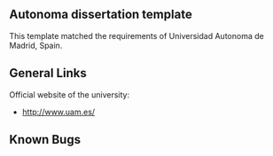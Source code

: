 ## Autonoma dissertation template
This template matched the requirements of Universidad Autonoma de Madrid, Spain.

## General Links
Official website of the university:
- http://www.uam.es/

## Known Bugs
